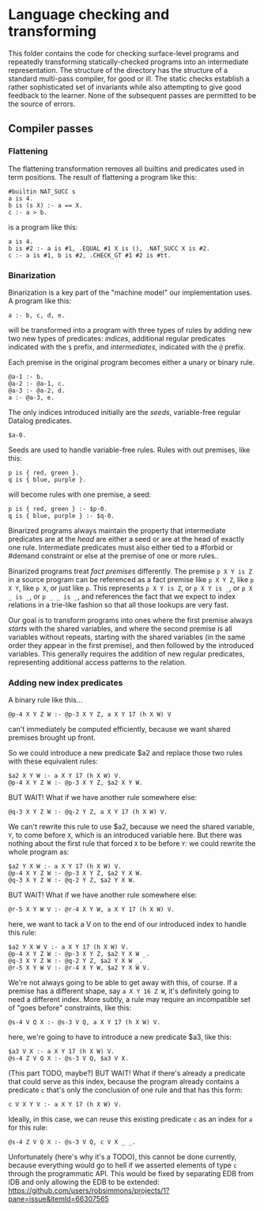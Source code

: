 # Language checking and transforming

This folder contains the code for checking surface-level programs and repeatedly transforming statically-checked programs into an intermediate representation. The structure of the directory has the structure of a standard multi-pass compiler, for good or ill. The static checks establish a rather sophisticated set of invariants while also attempting to give good feedback to the learner. None of the subsequent passes are permitted to be the source of errors.

## Compiler passes

### Flattening

The flattening transformation removes all builtins and predicates used in term positions. The result of flattening a program like this:

    #builtin NAT_SUCC s
    a is 4.
    b is (s X) :- a == X.
    c :- a > b.

is a program like this:

    a is 4.
    b is #2 :- a is #1, .EQUAL #1 X is (), .NAT_SUCC X is #2.
    c :- a is #1, b is #2, .CHECK_GT #1 #2 is #tt.

### Binarization

Binarization is a key part of the "machine model" our implementation uses. A program like this:

    a :- b, c, d, e.

will be transformed into a program with three types of rules by adding new two new types of predicates: _indices_, additional regular predicates indicated with the `$` prefix, and _intermediates_, indicated with the `@` prefix.

Each premise in the original program becomes either a unary or binary rule.

    @a-1 :- b.
    @a-2 :- @a-1, c.
    @a-3 :- @a-2, d.
    a :- @a-3, e.

The only indices introduced initially are the _seeds_, variable-free regular Datalog predicates.

    $a-0.

Seeds are used to handle variable-free rules. Rules with out premises, like this:

    p is { red, green }.
    q is { blue, purple }.

will become rules with one premise, a seed:

    p is { red, green } :- $p-0.
    q is { blue, purple } :- $q-0.

Binarized programs always maintain the property that intermediate predicates are at the _head_ are either a seed or are at the head of exactly one rule. Intermediate predicates must also either tied to a #forbid or #demand constraint or else at the premise of one or more rules..

Binarized programs treat _fact premises_ differently. The premise `p X Y is Z` in a source program can be referenced as a fact premise like `p X Y Z`, like `p X Y`, like `p X`, or just like `p`. This represents `p X Y is Z`, or `p X Y is _`, or `p X _ is _`, or `p _ _ is _`, and references the fact that we expect to index relations in a trie-like fashion so that all those lookups are very fast.

Our goal is to transform programs into ones where the first premise always _starts_ with the shared variables, and where the second premise is all variables without repeats, starting with the shared variables (in the same order they appear in the first premise), and then followed by the introduced variables. This generally requires the addition of new regular predicates, representing additional access patterns to the relation.

### Adding new index predicates

A binary rule like this...

    @p-4 X Y Z W :- @p-3 X Y Z, a X Y 17 (h X W) V

can't immediately be computed efficiently, because we want shared premises brought up front.

So we could introduce a new predicate $a2 and replace those two rules with these equivalent rules:

    $a2 X Y W :- a X Y 17 (h X W) V.
    @p-4 X Y Z W :- @p-3 X Y Z, $a2 X Y W.

BUT WAIT! What if we have another rule somewhere else:

    @q-3 X Y Z W :- @q-2 Y Z, a X Y 17 (h X W) V.

We can't rewrite this rule to use $a2, because we need the shared variable, `Y`, to come before `X`, which is an introduced variable here. But there was nothing about the first rule that forced `X` to be before `Y`: we could rewrite the whole program as:

    $a2 Y X W :- a X Y 17 (h X W) V.
    @p-4 X Y Z W :- @p-3 X Y Z, $a2 Y X W.
    @q-3 X Y Z W :- @q-2 Y Z, $a2 Y X W.

BUT WAIT! What if we have another rule somewhere else:

    @r-5 X Y W V :- @r-4 X Y W, a X Y 17 (h X W) V.

here, we want to tack a V on to the end of our introduced index to handle this rule:

    $a2 Y X W V :- a X Y 17 (h X W) V.
    @p-4 X Y Z W :- @p-3 X Y Z, $a2 Y X W _.
    @q-3 X Y Z W :- @q-2 Y Z, $a2 Y X W _.
    @r-5 X Y W V :- @r-4 X Y W, $a2 Y X W V.

We're not always going to be able to get away with this, of course. If a premise has a different shape, say `a X Y 16 Z W`, it's definitely going to need a different index. More subtly, a rule may require an incompatible set of "goes before" constraints, like this:

    @s-4 V Q X :- @s-3 V Q, a X Y 17 (h X W) V.

here, we're going to have to introduce a new predicate $a3, like this:

    $a3 V X :- a X Y 17 (h X W) V.
    @s-4 Z V Q X :- @s-3 V Q, $a3 V X.

(This part TODO, maybe?) BUT WAIT! What if there's already a predicate that could serve as this index, because the program already contains a predicate `c` that's only the conclusion of one rule and that has this form:

    c V X Y V :- a X Y 17 (h X W) V.

Ideally, in this case, we can reuse this existing predicate `c` as an index for `a` for this rule:

    @s-4 Z V Q X :- @s-3 V Q, c V X _ _.

Unfortunately (here's why it's a TODO), this cannot be done currently, because everything would go to hell if we asserted elements of type `c` through the programmatic API. This would be fixed by separating EDB from IDB and only allowing the EDB to be extended: https://github.com/users/robsimmons/projects/1?pane=issue&itemId=66307565
